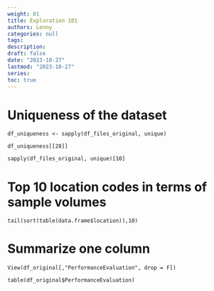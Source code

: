 ```yaml
---
weight: 01
title: Exploration 101
authors: Lenny
categories: null
tags: 
description: 
draft: false
date: "2023-10-27"
lastmod: "2023-10-27"
series:
toc: true
---
```



<!--more-->

# Uniqueness of the dataset
```
df_uniqueness <- sapply(df_files_original, unique)

df_uniqueness[[28]]

sapply(df_files_original, unique)[10]
```


# Top 10 location codes in terms of sample volumes

```
tail(sort(table(data.frame$location)),10)
```


#  Summarize one column
```
View(df_original[,"PerformanceEvaluation", drop = F])

table(df_original$PerformanceEvaluation)
```